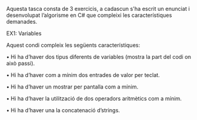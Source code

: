 Aquesta tasca consta de 3 exercicis, a cadascun s'ha escrit un enunciat i desenvolupat l’algorisme en C# que compleixi les característiques demanades.

EX1: Variables


Aquest condi compleix les següents característiques:

•	Hi ha d’haver dos tipus diferents de variables (mostra la part del codi on això passi).

•	Hi ha d’haver com a mínim dos entrades de valor per teclat. 

•	Hi ha d’haver un mostrar per pantalla com a mínim.

•	Hi ha d’haver la utilització de dos operadors aritmètics com a mínim.

•	Hi ha d’haver una la concatenació d’strings.
